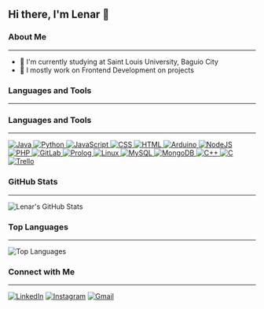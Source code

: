 ## Hi there, I'm Lenar 👋
### About Me
---
- 🌱 I'm currently studying at Saint Louis University, Baguio City
- 💼 I mostly work on Frontend Development on projects
### Languages and Tools
---
### Languages and Tools
---
<p align="left">
  <a href="https://www.java.com/" target="_blank">
    <img src="https://img.shields.io/badge/Java-007396?style=for-the-badge&logo=openjdk&logoColor=white" alt="Java"/>
  </a>
  <a href="https://www.python.org/" target="_blank">
    <img src="https://img.shields.io/badge/Python-3776AB?style=for-the-badge&logo=python&logoColor=white" alt="Python"/>
  </a>
  <a href="https://developer.mozilla.org/en-US/docs/Web/JavaScript" target="_blank">
    <img src="https://img.shields.io/badge/JavaScript-F7DF1E?style=for-the-badge&logo=javascript&logoColor=black" alt="JavaScript"/>
  </a>
  <a href="https://developer.mozilla.org/en-US/docs/Web/CSS" target="_blank">
    <img src="https://img.shields.io/badge/CSS3-1572B6?style=for-the-badge&logo=css3&logoColor=white" alt="CSS"/>
  </a>
  <a href="https://developer.mozilla.org/en-US/docs/Web/HTML" target="_blank">
    <img src="https://img.shields.io/badge/HTML5-E34F26?style=for-the-badge&logo=html5&logoColor=white" alt="HTML"/>
  </a>
  <a href="https://www.arduino.cc/" target="_blank">
    <img src="https://img.shields.io/badge/Arduino-00979D?style=for-the-badge&logo=arduino&logoColor=white" alt="Arduino"/>
  </a>
  <a href="https://nodejs.org/" target="_blank">
    <img src="https://img.shields.io/badge/Node.js-339933?style=for-the-badge&logo=node.js&logoColor=white" alt="NodeJS"/>
  </a>
  <a href="https://www.php.net/" target="_blank">
    <img src="https://img.shields.io/badge/PHP-777BB4?style=for-the-badge&logo=php&logoColor=white" alt="PHP"/>
  </a>
  <a href="https://about.gitlab.com/" target="_blank">
    <img src="https://img.shields.io/badge/GitLab-FC6D26?style=for-the-badge&logo=gitlab&logoColor=white" alt="GitLab"/>
  </a>
  <a href="https://www.swi-prolog.org/" target="_blank">
    <img src="https://img.shields.io/badge/Prolog-9F1D35?style=for-the-badge&logo=prolog&logoColor=white" alt="Prolog"/>
  </a>
  <a href="https://www.linux.org/" target="_blank">
    <img src="https://img.shields.io/badge/Linux-FCC624?style=for-the-badge&logo=linux&logoColor=black" alt="Linux"/>
  </a>
  <a href="https://www.mysql.com/" target="_blank">
    <img src="https://img.shields.io/badge/MySQL-4479A1?style=for-the-badge&logo=mysql&logoColor=white" alt="MySQL"/>
  </a>
  <a href="https://www.mongodb.com/" target="_blank">
    <img src="https://img.shields.io/badge/MongoDB-47A248?style=for-the-badge&logo=mongodb&logoColor=white" alt="MongoDB"/>
  </a>
  <a href="https://isocpp.org/" target="_blank">
    <img src="https://img.shields.io/badge/C++-00599C?style=for-the-badge&logo=c%2B%2B&logoColor=white" alt="C++"/>
  </a>
  <a href="https://en.wikipedia.org/wiki/C_(programming_language)" target="_blank">
    <img src="https://img.shields.io/badge/C-A8B9CC?style=for-the-badge&logo=c&logoColor=black" alt="C"/>
  </a>
  <a href="https://trello.com/" target="_blank">
    <img src="https://img.shields.io/badge/Trello-0052CC?style=for-the-badge&logo=trello&logoColor=white" alt="Trello"/>
  </a>
</p>

### GitHub Stats
---
![Lenar's GitHub Stats](https://github-readme-stats.vercel.app/api?username=DomingoLenar&show_icons=true&theme=radical)

### Top Languages
---
![Top Languages](https://github-readme-stats.vercel.app/api/top-langs/?username=DomingoLenar&layout=compact&theme=radical)

### Connect with Me
---
[![LinkedIn](https://img.shields.io/badge/LinkedIn-0077B5?style=for-the-badge&logo=linkedin&logoColor=white)](https://www.linkedin.com/in/domingolenar)
[![Instagram](https://img.shields.io/badge/Instagram-E4405F?style=for-the-badge&logo=instagram&logoColor=white)](https://www.instagram.com/domingolenar/)
[![Gmail](https://img.shields.io/badge/Gmail-D14836?style=for-the-badge&logo=gmail&logoColor=white)](mailto:lenardomingo14@gmail.com)
